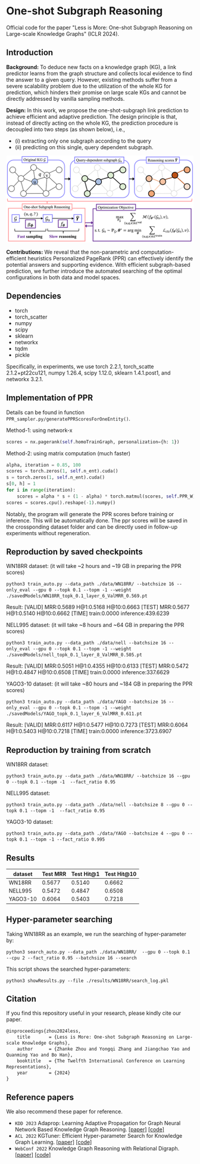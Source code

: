 # One-shot Subgraph Reasoning

Official code for the paper "Less is More: One-shot Subgraph Reasoning on Large-scale Knowledge Graphs" (ICLR 2024).

## Introduction

**Background:** To deduce new facts on a knowledge graph (KG), a link predictor learns from the graph structure and collects local evidence to find the answer to a given query. However, existing methods suffer from a severe scalability problem due to the utilization of the whole KG for prediction, which hinders their promise on large scale KGs and cannot be directly addressed by vanilla sampling methods. 

**Design:** In this work, we propose the one-shot-subgraph link prediction to achieve efficient and adaptive prediction. The design principle is that, instead of directly acting on the whole KG, the prediction procedure is decoupled into two steps (as shown below), i.e., 
- (i) extracting only one subgraph according to the query 
- (ii) predicting on this single, query dependent subgraph. 

<img src="./one-shot-subgraph.png" style="zoom: 100%;" />

**Contributions:** We reveal that the non-parametric and computation-efficient heuristics Personalized PageRank (PPR) can effectively identify the potential answers and supporting evidence. With efficient subgraph-based prediction, we further introduce the automated searching of the optimal configurations in both data and model spaces.

## Dependencies
- torch
- torch_scatter
- numpy
- scipy
- sklearn
- networkx
- tqdm
- pickle

Specifically, in experiments, we use torch 2.2.1, torch_scatte 2.1.2+pt22cu121, numpy 1.26.4, scipy 1.12.0, sklearn 1.4.1.post1, and networkx 3.2.1.

## Implementation of PPR

Details can be found in function `PPR_sampler.py/generatePPRScoresForOneEntity()`.

Method-1: using network-x

```python
scores = nx.pagerank(self.homoTrainGraph, personalization={h: 1})
```

Method-2: using matrix computation (much faster)

```python
alpha, iteration = 0.85, 100
scores = torch.zeros(1, self.n_ent).cuda()
s = torch.zeros(1, self.n_ent).cuda()
s[0, h] = 1
for i in range(iteration):
    scores = alpha * s + (1 - alpha) * torch.matmul(scores, self.PPR_W)            
scores = scores.cpu().reshape(-1).numpy()
```

Notably, the program will generate the PPR scores before training or inference. This will be automatically done. The ppr scores will be saved in the crossponding dataset folder and can be directly used in follow-up experiments without regeneration.

## Reproduction by saved checkpoints

WN18RR dataset:
(it will take ~2 hours and ~19 GB in preparing the PPR scores)
```
python3 train_auto.py --data_path ./data/WN18RR/ --batchsize 16 --only_eval --gpu 0 --topk 0.1 --topm -1 --weight ./savedModels/WN18RR_topk_0.1_layer_6_ValMRR_0.569.pt
```
Result:
[VALID] MRR:0.5689 H@1:0.5168 H@10:0.6663        [TEST] MRR:0.5677 H@1:0.5140 H@10:0.6662       [TIME] train:0.0000 inference:439.6239

NELL995 dataset:
(it will take ~8 hours and ~64 GB in preparing the PPR scores)
```
python3 train_auto.py --data_path ./data/nell --batchsize 16 --only_eval --gpu 0 --topk 0.1 --topm -1 --weight ./savedModels/nell_topk_0.1_layer_8_ValMRR_0.505.pt
```
Result:
[VALID] MRR:0.5051 H@1:0.4355 H@10:0.6133        [TEST] MRR:0.5472 H@1:0.4847 H@10:0.6508       [TIME] train:0.0000 inference:337.6629

YAGO3-10 dataset:
(it will take ~80 hours and ~184 GB in preparing the PPR scores)
```
python3 train_auto.py --data_path ./data/YAGO --batchsize 16 --only_eval --gpu 0 --topk 0.1 --topm -1 --weight ./savedModels/YAGO_topk_0.1_layer_6_ValMRR_0.611.pt
```
Result:
[VALID] MRR:0.6117 H@1:0.5477 H@10:0.7273        [TEST] MRR:0.6064 H@1:0.5403 H@10:0.7218       [TIME] train:0.0000 inference:3723.6907

## Reproduction by training from scratch

WN18RR dataset:
```
python3 train_auto.py --data_path ./data/WN18RR/ --batchsize 16 --gpu 0 --topk 0.1 --topm -1  --fact_ratio 0.95
```

NELL995 dataset:
```
python3 train_auto.py --data_path ./data/nell --batchsize 8 --gpu 0 --topk 0.1 --topm -1  --fact_ratio 0.95
```

YAGO3-10 dataset:
```
python3 train_auto.py --data_path ./data/YAGO --batchsize 4 --gpu 0 --topk 0.1 --topm -1 --fact_ratio 0.995
```

## Results

| dataset  | Test MRR | Test Hit@1 | Test Hit@10 |
| -------- | -------- | ---------- | ----------- |
| WN18RR   | 0.5677   | 0.5140     | 0.6662      |
| NELL995  | 0.5472   | 0.4847     | 0.6508      |
| YAGO3-10 | 0.6064   | 0.5403     | 0.7218      |


## Hyper-parameter searching

Taking WN18RR as an example, we run the searching of hyper-parameter by: 
```
python3 search_auto.py --data_path ./data/WN18RR/  --gpu 0 --topk 0.1 --cpu 2 --fact_ratio 0.95 --batchsize 16 --search
```

This script shows the searched hyper-parameters:
```
python3 showResults.py --file ./results/WN18RR/search_log.pkl
```

## Citation

If you find this repository useful in your research, please kindly cite our paper.

```
@inproceedings{zhou2024less,
    title       = {Less is More: One-shot Subgraph Reasoning on Large-scale Knowledge Graphs},
    author      = {Zhanke Zhou and Yongqi Zhang and Jiangchao Yao and Quanming Yao and Bo Han},
    booktitle   = {The Twelfth International Conference on Learning Representations},
    year        = {2024}
}
```

## Reference papers
We also recommend these paper for reference.
- ``KDD 2023`` Adaprop: Learning Adaptive Propagation for Graph Neural Network Based Knowledge Graph Reasoning. [[paper]](https://arxiv.org/pdf/2205.15319.pdf) [[code]](https://github.com/LARS-research/AdaProp)
- ``ACL 2022`` KGTuner: Efficient Hyper-parameter Search for Knowledge Graph Learning. [[paper]](https://arxiv.org/pdf/2205.02460.pdf) [[code]](https://github.com/LARS-research/KGTuner)
- ``WebConf 2022`` Knowledge Graph Reasoning with Relational Digraph. [[paper]](https://arxiv.org/pdf/2108.06040.pdf) [[code]](https://github.com/LARS-research/RED-GNN)

